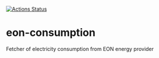 [![Actions Status](https://github.com/konrader/eon-consumption/workflows/Java%20CI/badge.svg)](https://github.com/konrader/eon-consumption/actions)

# eon-consumption
Fetcher of electricity consumption from EON energy provider

